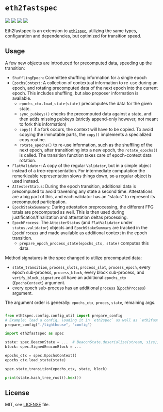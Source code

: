 # `eth2fastspec`

[![](https://img.shields.io/pypi/l/eth2fastspec.svg)](https://pypi.python.org/pypi/eth2fastspec) [![](https://img.shields.io/pypi/pyversions/eth2fastspec.svg)](https://pypi.python.org/pypi/eth2fastspec) [![](https://img.shields.io/pypi/status/eth2fastspec.svg)](https://pypi.python.org/pypi/eth2fastspec) [![](https://img.shields.io/pypi/implementation/eth2fastspec.svg)](https://pypi.python.org/pypi/eth2fastspec)


Eth2fastspec is an extension to [`eth2spec`](https://pypi.org/project/eth2spec/), utilizing the same types, configuration and dependencies, but optimized for transition speed.

## Usage

A few new objects are introduced for precomputed data, speeding up the transition:
- `ShufflingEpoch`: Committee shuffling information for a single epoch
- `EpochsContext`: A collection of contextual information to re-use during an epoch, and rotating precomputed data of the next epoch into the current epoch. This includes shuffling, but also proposer information is available.
    - `epochs_ctx.load_state(state)` precomputes the data for the given state.
    - `sync_pubkeys()` checks the precomputed data against a state, and then adds missing  pubkeys (strictly append-only however, not meant to fork this information)
    - `copy()` if a fork occurs, the context will have to be copied. To avoid copying the immutable parts, the `copy()` implements a specialized copy routine.
    - `rotate_epochs()` to re-use information, such as the shuffling of the next epoch, after transitioning into a new epoch, the `rotate_epochs()` is called. The transition function takes care of epoch-context data rotation.
- `FlatValidator`: A copy of the regular `Validator`, but in a simple object instead of a tree-representation. For intermediate computation the remerkleable representation slows things down, so a regular object is used instead.
- `AttesterStatus`: During the epoch transition, additional data is precomputed to avoid traversing any state a second time. Attestations are a big part of this, and each validator has an "status" to represent its precomputed participation.
- `EpochStakeSummary`: During attestation preprocessing, the different FFG totals are precomputed as well. This is then used during justification/finalization and attestation deltas processing.
- `EpochProcess`: The `AttesterStatus` (and `FlatValidator` under `status.validator`) objects and `EpochStakeSummary` are tracked in the `EpochProcess` and made available as additional context in the epoch transition.
    - `prepare_epoch_process_state(epochs_ctx, state)` computes this data.

Method signatures in the spec changed to utilize precomputed data:
 - `state_transition`, `process_slots`, `process_slot`, `process_epoch`, every epoch sub-process, `process_block`, every block sub-process, and `verify_block_signature` all have an additional `epochs_ctx` (`EpochsContext`) argument.
 - every epoch sub-process has an additional `process` (`EpochProcess`) argument.
 
 The argument order is generally: `epochs_ctx`, `proces`, `state`, remaining args.

 ```python

from eth2spec.config.config_util import prepare_config
# Example: load a config, loading it in `eth2spec` as well as `eth2fastspec`, before loading the spec modules.
prepare_config("./lighthouse", "config")

import eth2fastspec as spec

state: spec.BeaconState = ...  # BeaconState.deserialize(stream, size), or some other source.
block: spec.SignedBeaconBlock = ...

epochs_ctx = spec.EpochsContext()
epochs_ctx.load_state(state)

spec.state_transition(epochs_ctx, state, block)

print(state.hash_tree_root().hex())
```

## License

MIT, see [LICENSE](./LICENSE) file.

